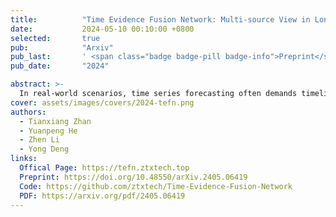```yaml
---
title:          "Time Evidence Fusion Network: Multi-source View in Long-Term Time Series Forecasting"
date:           2024-05-10 00:10:00 +0800
selected:       true
pub:            "Arxiv"
pub_last:       ' <span class="badge badge-pill badge-info">Preprint</span>'
pub_date:       "2024"

abstract: >-
  In real-world scenarios, time series forecasting often demands timeliness, making research on model backbones a perennially hot topic. To meet these performance demands, we propose a novel backbone from the perspective of information fusion. Introducing the Basic Probability Assignment (BPA) Module and the Time Evidence Fusion Network (TEFN), based on evidence theory, allows us to achieve superior performance. On the other hand, the perspective of multi-source information fusion effectively improves the accuracy of forecasting. Due to the fact that BPA is generated by fuzzy theory, TEFN also has considerable interpretability. In real data experiments, the TEFN partially achieved state-of-the-art, with low errors comparable to PatchTST, and operating efficiency surpass performance models such as Dlinear. Meanwhile, TEFN has high robustness and small error fluctuations in the random hyperparameter selection. TEFN is not a model that achieves the ultimate in single aspect, but a model that balances performance, accuracy, stability, and interpretability.
cover: assets/images/covers/2024-tefn.png
authors:
  - Tianxiang Zhan
  - Yuanpeng He
  - Zhen Li
  - Yong Deng
links:
  Offical Page: https://tefn.ztxtech.top
  Preprint: https://doi.org/10.48550/arXiv.2405.06419
  Code: https://github.com/ztxtech/Time-Evidence-Fusion-Network
  PDF: https://arxiv.org/pdf/2405.06419
---
```

